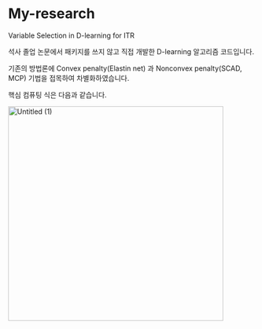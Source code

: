 # My-research
Variable Selection in D-learning for ITR

석사 졸업 논문에서 패키지를 쓰지 않고 직접 개발한 D-learning 알고리즘 코드입니다.

기존의 방법론에 Convex penalty(Elastin net) 과 Nonconvex penalty(SCAD, MCP) 기법을 접목하여 차별화하였습니다.

핵심 컴퓨팅 식은 다음과 같습니다.

<img width="437" alt="Untitled (1)" src="https://github.com/Park-Lisa/My-research/assets/138421973/c02e5463-035c-469c-9c52-1ced354053e1">







